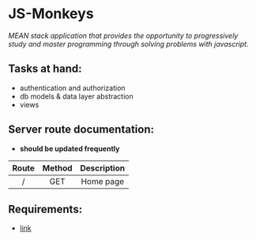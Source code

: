 # JS-Monkeys
*MEAN stack application that provides the opportunity to progressively study and master programming through solving problems with javascript.*

## Tasks at hand:
 - authentication and authorization
 - db models & data layer abstraction
 - views

## Server route documentation:

+ **should be updated frequently**

| Route                   | Method                              | Description                       |
|:-----------------------:|:-----------------------------------:|:---------------------------------:|
| /                       | GET                                 | Home page                         |

## Requirements:
 - [link](https://github.com/TelerikAcademy/Node.js-Course/tree/master/Teamwork)
